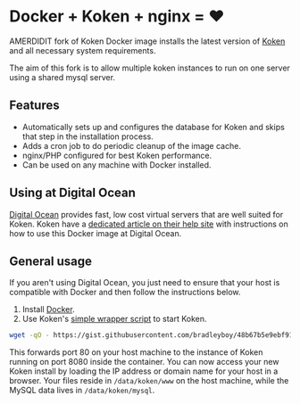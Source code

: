 Docker + Koken + nginx = ♥
==========================

AMERDIDIT fork of Koken Docker image installs the latest version of [Koken](http://koken.me) and all necessary system requirements.

The aim of this fork is to allow multiple koken instances to run on one server using a shared mysql server.

Features
--------

-	Automatically sets up and configures the database for Koken and skips that step in the installation process.
-	Adds a cron job to do periodic cleanup of the image cache.
-	nginx/PHP configured for best Koken performance.
-	Can be used on any machine with Docker installed.

Using at Digital Ocean
----------------------

[Digital Ocean](https://www.digitalocean.com/?refcode=b57390666b79) provides fast, low cost virtual servers that are well suited for Koken. Koken have a [dedicated article on their help site](http://help.koken.me/customer/portal/articles/1648433-using-koken-docker-and-digital-ocean) with instructions on how to use this Docker image at Digital Ocean.

General usage
-------------

If you aren't using Digital Ocean, you just need to ensure that your host is compatible with Docker and then follow the instructions below.

1.	Install [Docker](https://www.docker.io/gettingstarted/#h_installation).
2.	Use Koken's [simple wrapper script](https://gist.github.com/bradleyboy/48b67b5e9ebf91031a19) to start Koken.

```bash
wget -qO - https://gist.githubusercontent.com/bradleyboy/48b67b5e9ebf91031a19/raw/create_koken.sh | sudo bash
```

This forwards port 80 on your host machine to the instance of Koken running on port 8080 inside the container. You can now access your new Koken install by loading the IP address or domain name for your host in a browser. Your files reside in `/data/koken/www` on the host machine, while the MySQL data lives in `/data/koken/mysql`.
